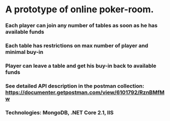 # A prototype of online poker-room.
### Each player can join any number of tables as soon as he has available funds
### Each table has restrictions on max number of player and minimal buy-in
### Player can leave a table and get his buy-in back to available funds
### See detailed API description in the postman collection: https://documenter.getpostman.com/view/6101792/RznBMfMw
### Technologies: MongoDB, .NET Core 2.1, IIS
